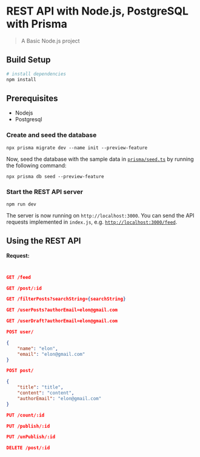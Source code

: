 # REST API with Node.js, PostgreSQL with Prisma

> A Basic Node.js project

## Build Setup

```bash
# install dependencies
npm install
```

## Prerequisites

-   Nodejs
-   Postgresql

### Create and seed the database

```
npx prisma migrate dev --name init --preview-feature
```

Now, seed the database with the sample data in [`prisma/seed.ts`](./prisma/seed.ts) by running the following command:

```
npx prisma db seed --preview-feature
```

### Start the REST API server

```
npm run dev
```

The server is now running on `http://localhost:3000`. You can send the API requests implemented in `index.js`, e.g. [`http://localhost:3000/feed`](http://localhost:3000/feed).

## Using the REST API

**Request:**

```json


GET /feed

GET /post/:id

GET /filterPosts?searchString={searchString}

GET /userPosts?authorEmail=elon@gmail.com

GET /userDraft?authorEmail=elon@gmail.com

POST user/

{
    "name": "elon",
    "email": "elon@gmail.com"
}

POST post/

{
    "title": "title",
	"content": "content",
    "authorEmail": "elon@gmail.com"
}

PUT /count/:id

PUT /publish/:id

PUT /unPublish/:id

DELETE /post/:id

```
